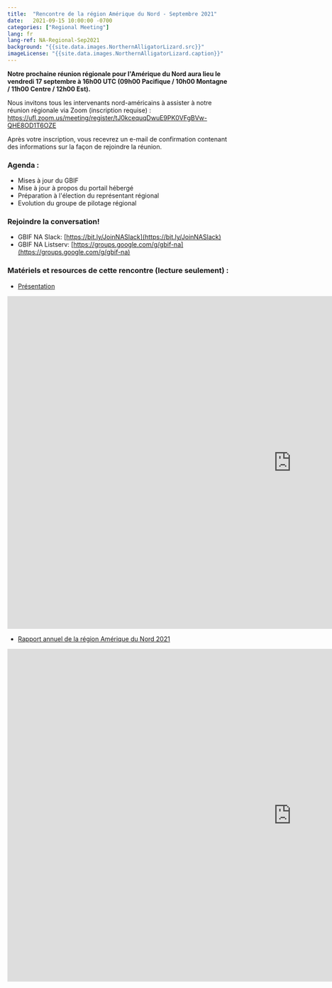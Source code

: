 ```yaml
---
title:  "Rencontre de la région Amérique du Nord - Septembre 2021"
date:   2021-09-15 10:00:00 -0700
categories: ["Regional Meeting"]
lang: fr
lang-ref: NA-Regional-Sep2021
background: "{{site.data.images.NorthernAlligatorLizard.src}}"
imageLicense: "{{site.data.images.NorthernAlligatorLizard.caption}}"
---
```


**Notre prochaine réunion régionale pour l'Amérique du Nord aura lieu le vendredi 17 septembre à 16h00 UTC (09h00 Pacifique / 10h00 Montagne / 11h00 Centre / 12h00 Est).**

Nous invitons tous les intervenants nord-américains à assister à notre réunion régionale via Zoom (inscription requise) : https://ufl.zoom.us/meeting/register/tJ0kcequqDwuE9PK0VFgBVw-QHE8OD1T6OZE 

Après votre inscription, vous recevrez un e-mail de confirmation contenant des informations sur la façon de rejoindre la réunion.

### Agenda :
* Mises à jour du GBIF
* Mise à jour à propos du portail hébergé
* Préparation à l'élection du représentant régional
* Evolution du groupe de pilotage régional

### Rejoindre la conversation!
* GBIF NA Slack: [https://bit.ly/JoinNASlack](https://bit.ly/JoinNASlack)
* GBIF NA Listserv: [https://groups.google.com/g/gbif-na](https://groups.google.com/g/gbif-na)

### Matériels et resources de cette rencontre (lecture seulement) :
* [Présentation](https://docs.google.com/presentation/d/19xma_rmXYVqbmxC3l7fU3uPkKBKWwGzYlrjKhG9pSaQ/)
<iframe src="https://docs.google.com/presentation/d/19xma_rmXYVqbmxC3l7fU3uPkKBKWwGzYlrjKhG9pSaQ/embed?start=false&loop=false&delayms=3000" frameborder="0" width="1280" height="749" allowfullscreen="true" mozallowfullscreen="true" webkitallowfullscreen="true"></iframe>

* [Rapport annuel de la région Amérique du Nord 2021](https://docs.google.com/document/d/1HFhI1lPUX7UTXEITjImSEuPL57oM88yhWCwdED5XnBA/)
<iframe src="https://docs.google.com/document/d/1HFhI1lPUX7UTXEITjImSEuPL57oM88yhWCwdED5XnBA/preview" frameborder="0" width="1280" height="749" allowfullscreen="true" mozallowfullscreen="true" webkitallowfullscreen="true"></iframe>
